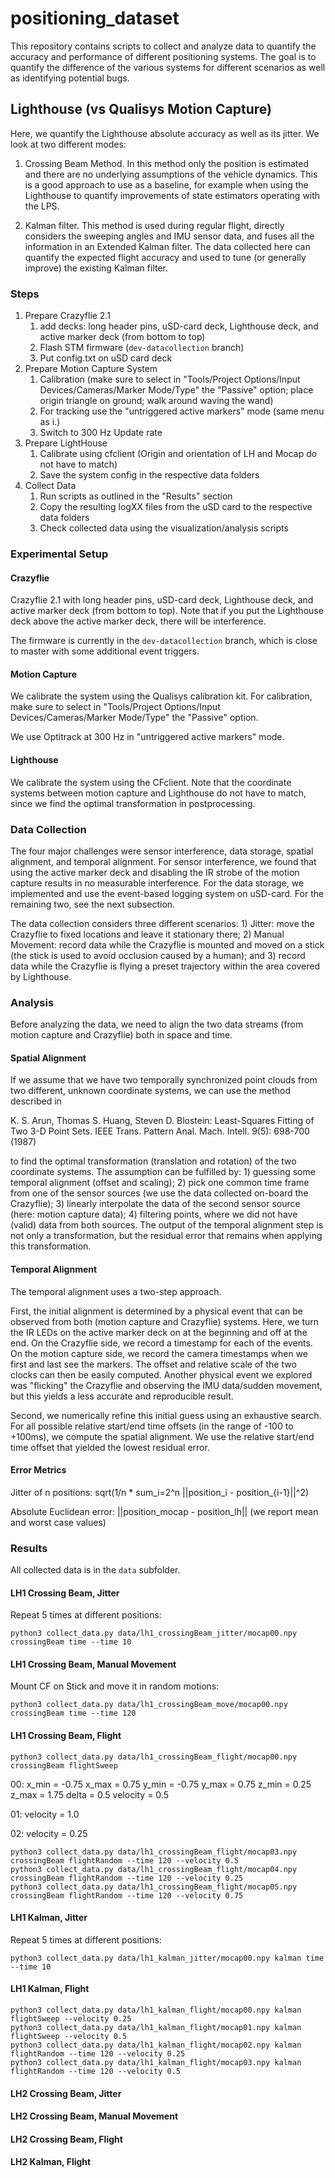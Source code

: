 # positioning_dataset

This repository contains scripts to collect and analyze data to quantify the accuracy and performance of different positioning systems. The goal is to quantify the difference of the various systems for different scenarios as well as identifying potential bugs.

## Lighthouse (vs Qualisys Motion Capture)

Here, we quantify the Lighthouse absolute accuracy as well as its jitter. We look at two different modes:

1. Crossing Beam Method. In this method only the position is estimated and there are no underlying assumptions of the vehicle dynamics. This is a good approach to use as a baseline, for example when using the Lighthouse to quantify improvements of state estimators operating with the LPS.

2. Kalman filter. This method is used during regular flight, directly considers the sweeping angles and IMU sensor data, and fuses all the information in an Extended Kalman filter. The data collected here can quantify the expected flight accuracy and used to tune (or generally improve) the existing Kalman filter.

### Steps

1. Prepare Crazyflie 2.1
	1. add decks: long header pins, uSD-card deck, Lighthouse deck, and active marker deck (from bottom to top)
	2. Flash STM firmware (`dev-datacollection` branch)
	3. Put config.txt on uSD card deck
2. Prepare Motion Capture System
	1. Calibration (make sure to select in "Tools/Project Options/Input Devices/Cameras/Marker Mode/Type" the "Passive" option; place origin triangle on ground; walk around waving the wand)
	2. For tracking use the "untriggered active markers" mode (same menu as i.)
	3. Switch to 300 Hz Update rate
3. Prepare LightHouse
	1. Calibrate using cfclient (Origin and orientation of LH and Mocap do not have to match)
	2. Save the system config in the respective data folders
4. Collect Data
	1. Run scripts as outlined in the "Results" section
	2. Copy the resulting logXX files from the uSD card to the respective data folders
	3. Check collected data using the visualization/analysis scripts

### Experimental Setup

#### Crazyflie

Crazyflie 2.1 with long header pins, uSD-card deck, Lighthouse deck, and active marker deck (from bottom to top). Note that if you put the Lighthouse deck above the active marker deck, there will be interference.

The firmware is currently in the `dev-datacollection` branch, which is close to master with some additional event triggers.

#### Motion Capture

We calibrate the system using the Qualisys calibration kit. For calibration, make sure to select in "Tools/Project Options/Input Devices/Cameras/Marker Mode/Type" the "Passive" option.

We use Optitrack at 300 Hz in "untriggered active markers" mode.

#### Lighthouse

We calibrate the system using the CFclient. Note that the coordinate systems between motion capture and Lighthouse do not have to match, since we find the optimal transformation in postprocessing.

### Data Collection

The four major challenges were sensor interference, data storage, spatial alignment, and temporal alignment. For sensor interference, we found that using the active marker deck and disabling the IR strobe of the motion capture results in no measurable interference. For the data storage, we implemented and use the event-based logging system on uSD-card. For the remaining two, see the next subsection.

The data collection considers three different scenarios: 1) Jitter: move the Crazyflie to fixed locations and leave it stationary there; 2) Manual Movement: record data while the Crazyflie is mounted and moved on a stick (the stick is used to avoid occlusion caused by a human); and 3) record data while the Crazyflie is flying a preset trajectory within the area covered by Lighthouse.

### Analysis

Before analyzing the data, we need to align the two data streams (from motion capture and Crazyflie) both in space and time.

#### Spatial Alignment

If we assume that we have two temporally synchronized point clouds from two different, unknown coordinate systems, we can use the method described in

K. S. Arun, Thomas S. Huang, Steven D. Blostein:
Least-Squares Fitting of Two 3-D Point Sets. IEEE Trans. Pattern Anal. Mach. Intell. 9(5): 698-700 (1987)

to find the optimal transformation (translation and rotation) of the two coordinate systems. The assumption can be fulfilled by: 1) guessing some temporal alignment (offset and scaling); 2) pick one common time frame from one of the sensor sources (we use the data collected on-board the Crazyflie); 3) linearly interpolate the data of the second sensor source (here: motion capture data); 4) filtering points, where we did not have (valid) data from both sources. The output of the temporal alignment step is not only a transformation, but the residual error that remains when applying this transformation.

#### Temporal Alignment

The temporal alignment uses a two-step approach.

First, the initial alignment is determined by a physical event that can be observed from both (motion capture and Crazyflie) systems. Here, we turn the IR LEDs on the active marker deck on at the beginning and off at the end. On the Crazyflie side, we record a timestamp for each of the events. On the motion capture side, we record the camera timestamps when we first and last see the markers. The offset and relative scale of the two clocks can then be easily computed. Another physical event we explored was "flicking" the Crazyflie and observing the IMU data/sudden movement, but this yields a less accurate and reproducible result.

Second, we numerically refine this initial guess using an exhaustive search. For all possible relative start/end time offsets (in the range of -100 to +100ms), we compute the spatial alignment. We use the relative start/end time offset that yielded the lowest residual error.

#### Error Metrics

Jitter of n positions: sqrt(1/n * sum_i=2^n ||position_i - position_{i-1}||^2)

Absolute Euclidean error: ||position_mocap - position_lh|| (we report mean and worst case values)

### Results

All collected data is in the `data` subfolder.

#### LH1 Crossing Beam, Jitter

Repeat 5 times at different positions:

```
python3 collect_data.py data/lh1_crossingBeam_jitter/mocap00.npy crossingBeam time --time 10
```

#### LH1 Crossing Beam, Manual Movement

Mount CF on Stick and move it in random motions:
```
python3 collect_data.py data/lh1_crossingBeam_move/mocap00.npy crossingBeam time --time 120
```

#### LH1 Crossing Beam, Flight

```
python3 collect_data.py data/lh1_crossingBeam_flight/mocap00.npy crossingBeam flightSweep
```

00:
	x_min = -0.75
	x_max = 0.75
	y_min = -0.75
	y_max = 0.75
	z_min = 0.25
	z_max = 1.75
	delta = 0.5
	velocity = 0.5

01:
	velocity = 1.0

02:
	velocity = 0.25


```
python3 collect_data.py data/lh1_crossingBeam_flight/mocap03.npy crossingBeam flightRandom --time 120 --velocity 0.5
python3 collect_data.py data/lh1_crossingBeam_flight/mocap04.npy crossingBeam flightRandom --time 120 --velocity 0.25
python3 collect_data.py data/lh1_crossingBeam_flight/mocap05.npy crossingBeam flightRandom --time 120 --velocity 0.75
```

#### LH1 Kalman, Jitter

Repeat 5 times at different positions:


```
python3 collect_data.py data/lh1_kalman_jitter/mocap00.npy kalman time --time 10
```

#### LH1 Kalman, Flight

```
python3 collect_data.py data/lh1_kalman_flight/mocap00.npy kalman flightSweep --velocity 0.25
python3 collect_data.py data/lh1_kalman_flight/mocap01.npy kalman flightSweep --velocity 0.5
python3 collect_data.py data/lh1_kalman_flight/mocap02.npy kalman flightRandom --time 120 --velocity 0.25
python3 collect_data.py data/lh1_kalman_flight/mocap03.npy kalman flightRandom --time 120 --velocity 0.5
```

#### LH2 Crossing Beam, Jitter

#### LH2 Crossing Beam, Manual Movement

#### LH2 Crossing Beam, Flight

#### LH2 Kalman, Flight

